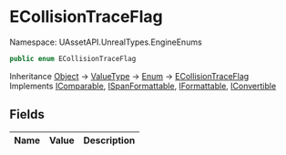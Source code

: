 # ECollisionTraceFlag

Namespace: UAssetAPI.UnrealTypes.EngineEnums

```csharp
public enum ECollisionTraceFlag
```

Inheritance [Object](https://docs.microsoft.com/en-us/dotnet/api/system.object) → [ValueType](https://docs.microsoft.com/en-us/dotnet/api/system.valuetype) → [Enum](https://docs.microsoft.com/en-us/dotnet/api/system.enum) → [ECollisionTraceFlag](./uassetapi.unrealtypes.engineenums.ecollisiontraceflag.md)<br>
Implements [IComparable](https://docs.microsoft.com/en-us/dotnet/api/system.icomparable), [ISpanFormattable](https://docs.microsoft.com/en-us/dotnet/api/system.ispanformattable), [IFormattable](https://docs.microsoft.com/en-us/dotnet/api/system.iformattable), [IConvertible](https://docs.microsoft.com/en-us/dotnet/api/system.iconvertible)

## Fields

| Name | Value | Description |
| --- | --: | --- |
